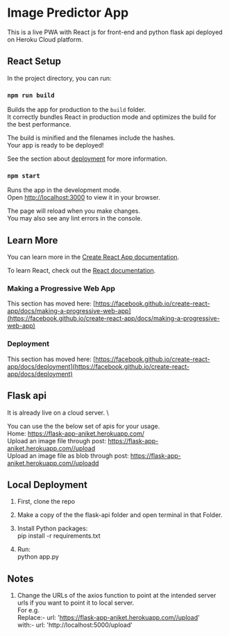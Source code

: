 # Image Predictor App

This is a live PWA with React js for front-end and python flask api deployed on Heroku Cloud platform.

## React Setup

In the project directory, you can run:

### `npm run build`

Builds the app for production to the `build` folder.\
It correctly bundles React in production mode and optimizes the build for the best performance.

The build is minified and the filenames include the hashes.\
Your app is ready to be deployed!

See the section about [deployment](https://facebook.github.io/create-react-app/docs/deployment) for more information.

### `npm start`

Runs the app in the development mode.\
Open [http://localhost:3000](http://localhost:3000) to view it in your browser.

The page will reload when you make changes.\
You may also see any lint errors in the console.

## Learn More

You can learn more in the [Create React App documentation](https://facebook.github.io/create-react-app/docs/getting-started).

To learn React, check out the [React documentation](https://reactjs.org/).

### Making a Progressive Web App

This section has moved here: [https://facebook.github.io/create-react-app/docs/making-a-progressive-web-app](https://facebook.github.io/create-react-app/docs/making-a-progressive-web-app)

### Deployment

This section has moved here: [https://facebook.github.io/create-react-app/docs/deployment](https://facebook.github.io/create-react-app/docs/deployment)

## Flask api 
It is already live on a cloud server. \

You can use the the below set of apis for your usage.\
Home: https://flask-app-aniket.herokuapp.com/ \
Upload an image file through post: https://flask-app-aniket.herokuapp.com//upload \
Upload an image file as blob through post: https://flask-app-aniket.herokuapp.com//uploadd 

## Local Deployment
1. First, clone the repo

2. Make a copy of the the flask-api folder and open terminal in that Folder.

3. Install Python packages: \
pip install -r requirements.txt

4. Run: \
python app.py

## Notes
1. Change the URLs of the axios function to point at the intended server urls if you want to point it to local server.\
For e.g.\
Replace:-  url: 'https://flask-app-aniket.herokuapp.com//upload' \
with:-  url: 'http://localhost:5000/upload' 
